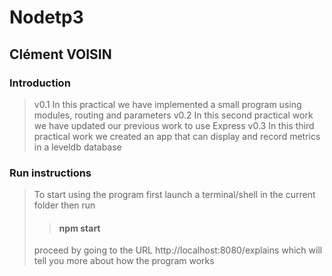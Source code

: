 # Nodetp3 
## Clément VOISIN
### Introduction
> v0.1 In this practical we have implemented a small program using modules, routing and parameters
> v0.2 In this second practical work we have updated our previous work to use Express
> v0.3 In this third practical work we created an app that can display and record metrics in a leveldb database

### Run instructions 
>To start using the program first launch a terminal/shell in the current folder then run 
>
>> #### npm start
>
> proceed by going to the URL http://localhost:8080/explains which will tell you more about how the program works
